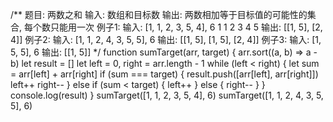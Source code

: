 /**
题目: 两数之和
输入: 数组和目标数 
输出: 两数相加等于目标值的可能性的集合, 每个数只能用一次
例子1:
输入: [1, 1, 2, 3, 5, 4], 6 
1 1 2 3 4 5
输出: [[1, 5], [2, 4]]
例子2:
输入: [1, 1, 2, 4, 3, 5, 5], 6
输出: [[1, 5], [1, 5], [2, 4]]
例子3:
输入: [1, 5, 5], 6
输出: [[1, 5]]
*/
function sumTarget(arr, target) {
    arr.sort((a, b) => a - b)
    let result = []
    let left = 0, right = arr.length - 1
    while (left < right) {
        let sum = arr[left] + arr[right]
        if (sum === target) {
            result.push([arr[left], arr[right]])
            left++
            right--
        } else if (sum < target) {
            left++
        } else {
            right--
        }
    }
    console.log(result)
}
sumTarget([1, 1, 2, 3, 5, 4], 6)
sumTarget([1, 1, 2, 4, 3, 5, 5], 6)